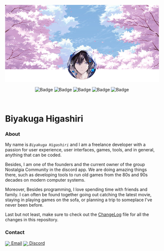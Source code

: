<p align="center">
    <a href="https://github.com/Biyakuga/Biyakuga/tree/main/Images/Backgrounds/Background_001.png">
        <img src="https://github.com/Biyakuga/Biyakuga/blob/main/Images/Backgrounds/Background_001.png"
        title="Background 001 - Sakura Trees with Profile"
        alt="Background" />
    </a>
</p>

<p align="center">
    <img src="https://img.shields.io/github/downloads/Biyakuga/Biyakuga/total?logo=GitHub"
    title="Badge 01 - GitHub all releases"
    alt="Badge" />
    <img src="https://img.shields.io/github/forks/Biyakuga/Biyakuga?logo=GitHub"
    title="Badge 02 - GitHub all forks"
    alt="Badge" />
    <img src="https://img.shields.io/github/v/release/Biyakuga/Biyakuga?logo=GitHub"
    title="Badge 03 - GitHub release by date"
    alt="Badge" />
    <img src="https://img.shields.io/github/repo-size/Biyakuga/Biyakuga?label=size&logo=GitHub"
    title="Badge 04 - GitHub repo size"
    alt="Badge" />
    <img src="https://img.shields.io/github/stars/Biyakuga/Biyakuga?logo=GitHub"
    title="Badge 05 - GitHub repo stars"
    alt="Badge" />
</p>
<br />

# Biyakuga Higashiri

### About
My name is _`Biyakuga Higashiri`_ and I am a freelance developer with a passion for user experience, user interfaces, games, tools, and in general, anything that can be coded.

Besides, I am one of the founders and the current owner of the group Nostalgia Community in the discord app.
We are doing amazing things there, such as developing tools to run old games from the 80s and 90s decades on modern computer  systems.

Moreover, Besides programming, I love spending time with friends and family. I can often be found together going out catching the latest movie, staying in playing games on the sofa, or planning a trip to someplace I've never been before.

Last but not least, make sure to check out the [ChangeLog](CHANGELOG.md "Versions File") file for all the changes in this repository.


### Contact
<a align="center" href="https://discordapp.com/users/Biyakuga#0101"> <img align="center" src="https://imgur.com/oPtKxVc.png"> Email</a> <a align="center" href="https://discordapp.com/users/Biyakuga#0101"> <img align="center" src="https://imgur.com/oveY3Cc.png"> Discord</a>

<!-- ✉ [Email]("BiyakugaNostalgia@outlook.com" "Email Address") 💻 [Discord](https://discordapp.com/users/Biyakuga#0101 "Discord Profile") Size 24px-->

